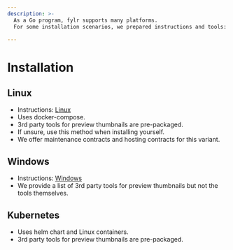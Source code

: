 ```yaml
---
description: >-
  As a Go program, fylr supports many platforms.
  For some installation scenarios, we prepared instructions and tools:

---
```


# Installation

## Linux
* Instructions: [Linux](./linux-docker-compose.md)
* Uses docker-compose.
* 3rd party tools for preview thumbnails are pre-packaged.
* If unsure, use this method when installing yourself.
* We offer maintenance contracts and hosting contracts for this variant.

## Windows
* Instructions: [Windows](./windows.md)
* We provide a list of 3rd party tools for preview thumbnails but not the tools themselves.

## Kubernetes
* Uses helm chart and Linux containers.
* 3rd party tools for preview thumbnails are pre-packaged.
